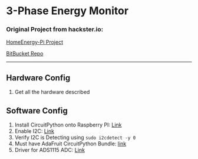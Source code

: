 # 3-Phase Energy Monitor

### Original Project from hackster.io:

[HomeEnergy-Pi Project](https://www.hackster.io/michael-nigbor/homeenergy-pi-cecfdf)

[BitBucket Repo](https://bitbucket.org/mnigbor/homeenergy-pi/src/master/)

*** 
 ## Hardware Config
1. Get all the hardware described

## Software Config
1. Install CircuitPython onto Raspberry PI: [Link](https://learn.adafruit.com/circuitpython-on-raspberrypi-linux/installing-circuitpython-on-raspberry-pi)
2. Enable I2C: [Link](https://learn.adafruit.com/adafruits-raspberry-pi-lesson-4-gpio-setup/configuring-i2c)
3. Verify I2C is Detecting using `sudo i2cdetect -y 0`
4. Must have AdaFruit CircuitPython Bundle: [link](https://github.com/adafruit/Adafruit_CircuitPython_Bundle)
5. Driver for ADS1115 ADC: [Link](https://github.com/adafruit/Adafruit_CircuitPython_ADS1x15)
